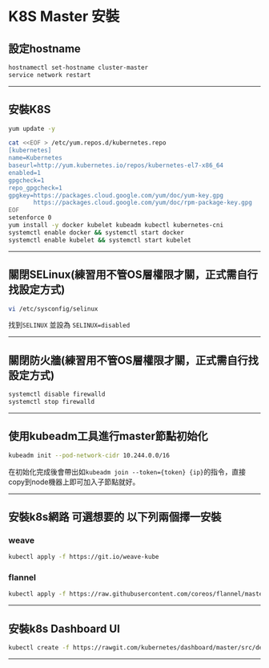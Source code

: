 # K8S Master 安裝

## 設定hostname

```sh
hostnamectl set-hostname cluster-master
service network restart
```

----

## 安裝K8S

```sh
yum update -y

cat <<EOF > /etc/yum.repos.d/kubernetes.repo
[kubernetes]
name=Kubernetes
baseurl=http://yum.kubernetes.io/repos/kubernetes-el7-x86_64
enabled=1
gpgcheck=1
repo_gpgcheck=1
gpgkey=https://packages.cloud.google.com/yum/doc/yum-key.gpg
       https://packages.cloud.google.com/yum/doc/rpm-package-key.gpg
EOF
setenforce 0
yum install -y docker kubelet kubeadm kubectl kubernetes-cni
systemctl enable docker && systemctl start docker
systemctl enable kubelet && systemctl start kubelet
```

---

## 關閉SELinux(練習用不管OS層權限才關，正式需自行找設定方式)

```sh
vi /etc/sysconfig/selinux
```
找到`SELINUX` 並設為 `SELINUX=disabled`

---

## 關閉防火牆(練習用不管OS層權限才關，正式需自行找設定方式)

```sh
systemctl disable firewalld
systemctl stop firewalld
```

---

## 使用kubeadm工具進行master節點初始化

```sh
kubeadm init --pod-network-cidr 10.244.0.0/16
```

在初始化完成後會帶出如`kubeadm join --token={token} {ip}`的指令，直接copy到node機器上即可加入子節點就好。

---

## 安裝k8s網路 可選想要的 以下列兩個擇一安裝

### weave
```sh
kubectl apply -f https://git.io/weave-kube
```
### flannel
```sh
kubectl apply -f https://raw.githubusercontent.com/coreos/flannel/master/Documentation/kube-flannel.yml --validate=false\
```

---

## 安裝k8s Dashboard UI
```sh
kubectl create -f https://rawgit.com/kubernetes/dashboard/master/src/deploy/kubernetes-dashboard.yaml
```

---


